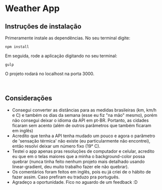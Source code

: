 # Weather App
## Instruções de instalação
Primeramente instale as dependências. No seu terminal digite:
```
npm install
```

Em seguida, rode a aplicação digitando no seu terminal:
```
gulp
```
O projeto rodará no localhost na porta 3000.

<br/>


## Considerações
- Consegui converter as distâncias para as medidas brasileiras (km, km/h e C) e também os dias da semana (esse eu fiz "na mão" mesmo), porém não consegui deixar o idioma da API em pt-BR. Portanto, as cidades ficaram sem acento (além de outros parâmetros que também ficaram em inglês)
- Acredito que tenha a API tenha mudado um pouco e agora o parâmetro de 'sensação térmica' não existe (eu particularmente não encontrei), então resolvi deixar um número fixo (19° C).
- Testei o app apenas pras resoluções de computador e celular, acredito eu que em o telas maiores que a minha o background-color possa quebrar (nunca tinha feito nenhum projeto mais detalhado usando linear-gradient, deu muito trabalho fazer ele não quebrar).
- Os comentários foram feitos em inglês, pois eu já criei de o hábito de fazer assim. Caso prefiram eu traduzo pra português.
- Agradeço a oportunidade. Fico no aguardo de um feedback :D